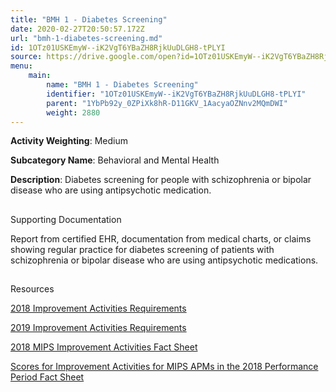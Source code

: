 ```yaml
---
title: "BMH 1 - Diabetes Screening"
date: 2020-02-27T20:50:57.172Z
url: "bmh-1-diabetes-screening.md"
id: 1OTz01USKEmyW--iK2VgT6YBaZH8RjkUuDLGH8-tPLYI
source: https://drive.google.com/open?id=1OTz01USKEmyW--iK2VgT6YBaZH8RjkUuDLGH8-tPLYI
menu:
    main:
        name: "BMH 1 - Diabetes Screening"
        identifier: "1OTz01USKEmyW--iK2VgT6YBaZH8RjkUuDLGH8-tPLYI"
        parent: "1YbPb92y_0ZPiXk8hR-D11GKV_1AacyaOZNnv2MQmDWI"
        weight: 2880
---
```









**Activity Weighting**: Medium

**Subcategory Name**: Behavioral and Mental Health

**Description**: Diabetes screening for people with schizophrenia or bipolar disease who are using antipsychotic medication.







## 

Supporting Documentation

Report from certified EHR, documentation from medical charts, or claims showing regular practice for diabetes screening of patients with schizophrenia or bipolar disease who are using antipsychotic medications.







## 

Resources

[2018 Improvement Activities Requirements](https://qpp.cms.gov/mips/improvement-activities?py=2018)

[2019 Improvement Activities Requirements](https://qpp.cms.gov/mips/improvement-activities?py=2019)

[2018 MIPS Improvement Activities Fact Sheet](https://qpp.cms.gov/resource/2018%20MIPS%20Improvement%20Activities%20Fact%20Sheet)

[Scores for Improvement Activities for MIPS APMs in the 2018 Performance Period Fact Sheet](https://qpp.cms.gov/resource/2018%20MIPS%20APMs%20improvement%20Activities%20scores%20fact%20sheet)

